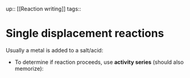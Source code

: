 up:: [[Reaction writing]]
tags:: 

# Single displacement reactions

Usually a metal is added to a salt/acid:
- To determine if reaction proceeds, use **activity series** (should also memorize):